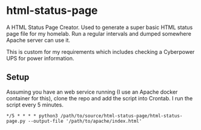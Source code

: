 # html-status-page
A HTML Status Page Creator. Used to generate a super basic HTML status page file for my homelab. Run a regular intervals and dumped somewhere Apache server can use it.

This is custom for my requirements which includes checking a Cyberpower UPS for power information. 

## Setup

Assuming you have an web service running (I use an Apache docker container for this), clone the repo and add the script into Crontab. I run the script every 5 minutes.

`*/5 * * * * python3 /path/to/source/html-status-page/html-status-page.py --output-file '/path/to/apache/index.html'`